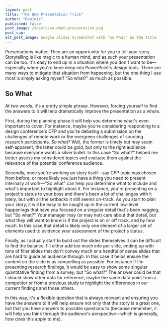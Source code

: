 ```yaml
---
layout: post
title: "The One Presentation Trick"
author: "Dominic"
published: false
post_image: /assets/so-what-presentation.png
post_cap:
alt_post_image: Google Slides Screenshot with "So What" as the title
---
```


Presentations matter. They are an opportunity for you to tell your story. Storytelling is like magic to a human mind, and as such your presentation can be too. It's easy to end up in a situation where you don't want to be—especially when you're knee deep into PowerPoint's design tools. There are many ways to mitigate that situation from happening, but the one thing I use most is simply asking myself "So what?" as much as possible.

## So What
At two words, it's a pretty simple phrase. However, forcing yourself to find the answers to it will help dramatically improve the presentation as a whole.

First, during the planning phase it will help you determine what's even important to cover. For instance, maybe you're considering responding to a design conference's CFP and you're debating a submission on the challenges of remote work or the evergreen challenges of sourcing research participants. _So what?_ Well, the former is timely but may seem self-apparent, the latter could be gold, but only to the right audience because everyone wants a silver bullet. In this case "So what?" helped me better assess my considered topics and evaluate them against the relevance of the potential conference audience.

Secondly, once you're working on story itself—say CFP topic was chosen from before, or more likely you just have a thing you need to present internally at work—"So what" can help you determine what to include and what's important to highlight about it. For instance, you're presenting on a project's status to your boss and there's been a lot of challenges with it lately, but with all the setbacks it still seems on-track. As you start to plan your story, it will be easy to be caught up in the current low-level happenings that have you focused on a singular detail that's been nagging, but "So what?" Your manager may (or may not) care about that detail, but what they will want to know is if the project is on or off track, and by how much. In this case that detail is likely only one element of a larger set of elements used to evidence your assessment of the project's status.

Finally, as I actually start to build out the slides themselves it can be difficult to find the balance. I'll either add too much info per slide, ending up with tons of filler slides that don't convey much or a handful of dense slides that are hard to guide an audience through. In this case it helps ensure the content on the slide is as compelling as possible. For instance if I'm presenting research findings, it would be easy to show some singular quantitative finding from a survey, but "So what?" The answer could be that I should show other data for reference, maybe the same data point from a competitor or from a previous study to highlight the differences in our current findings and those others.

In this way, it's a flexible question that is always relevant and ensuring you have the answers to it will help ensure not only that the story is a great one, but that you have answers to possible questions to (because remember, it will help you think through the audience's perspective—which is generally, how does this apply to me).
